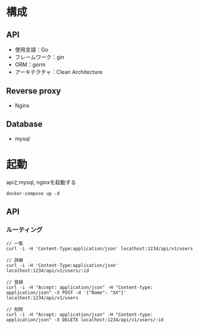 # 構成
## API
- 使用言語：Go
- フレームワーク：gin
- ORM：gorm
- アーキテクチャ：Clean Architecture
## Reverse proxy
- Nginx
## Database
- mysql

# 起動
apiとmysql, nginxを起動する
```
docker-compose up -d
```
## API
### ルーティング
```
// 一覧
curl -i -H 'Content-Type:application/json' localhost:1234/api/v1/users
```

```
// 詳細
curl -i -H 'Content-Type:application/json' localhost:1234/api/v1/users/:id
```

```
// 登録
curl -i -H "Accept: application/json" -H "Content-type: application/json" -X POST -d '{"Name": "XX"}' localhost:1234/api/v1/users
```

```
// 削除
curl -i -H "Accept: application/json" -H "Content-type: application/json" -X DELETE localhost:1234/api/v1/users/:id
```

